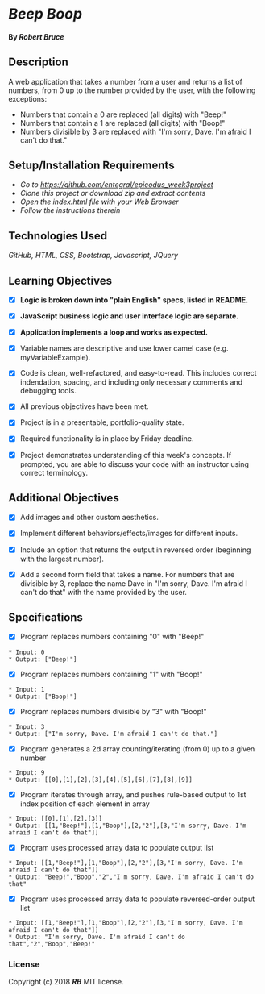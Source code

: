 # _Beep Boop_

#### By _**Robert Bruce**_

## Description

A web application that takes a number from a user and returns a list of numbers, from 0 up to the number provided by the user, with the following exceptions:

* Numbers that contain a 0 are replaced (all digits) with "Beep!"
* Numbers that contain a 1 are replaced (all digits) with "Boop!"
* Numbers divisible by 3 are replaced with "I'm sorry, Dave. I'm afraid I can't do that."


## Setup/Installation Requirements

* _Go to https://github.com/entegral/epicodus_week3project_
* _Clone this project or download zip and extract contents_
* _Open the index.html file with your Web Browser_
* _Follow the instructions therein_

## Technologies Used
_GitHub, HTML, CSS, Bootstrap, Javascript, JQuery_

## Learning Objectives

- [x] **Logic is broken down into "plain English" specs, listed in README.**

- [x] **JavaScript business logic and user interface logic are separate.**

- [x] **Application implements a loop and works as expected.**

- [x] Variable names are descriptive and use lower camel case (e.g. myVariableExample).

- [x] Code is clean, well-refactored, and easy-to-read. This includes correct indendation, spacing, and including only necessary comments and debugging tools.

- [x] All previous objectives have been met.

- [x] Project is in a presentable, portfolio-quality state.

- [x] Required functionality is in place by Friday deadline.

- [x] Project demonstrates understanding of this week's concepts. If prompted, you are able to discuss your code with an instructor using correct terminology.

## Additional Objectives

- [x] Add images and other custom aesthetics.

- [x] Implement different behaviors/effects/images for different inputs.

- [x] Include an option that returns the output in reversed order (beginning with the largest number).

- [x] Add a second form field that takes a name. For numbers that are divisible by 3, replace the name Dave in "I'm sorry, Dave. I'm afraid I can't do that" with the name provided by the user.


## Specifications

- [x] Program replaces numbers containing "0" with "Beep!"
```
* Input: 0
* Output: ["Beep!"]
```
- [x] Program replaces numbers containing "1" with "Boop!"
```
* Input: 1
* Output: ["Boop!"]
```
- [x]  Program replaces numbers divisible by "3" with "Boop!"
```
* Input: 3
* Output: ["I'm sorry, Dave. I'm afraid I can't do that."]
```
- [x]  Program generates a 2d array counting/iterating (from 0) up to a given number
```
* Input: 9
* Output: [[0],[1],[2],[3],[4],[5],[6],[7],[8],[9]]
```
- [x]  Program iterates through array, and pushes rule-based output to 1st index position of each element in array
```
* Input: [[0],[1],[2],[3]]
* Output: [[1,"Beep!"],[1,"Boop"],[2,"2"],[3,"I'm sorry, Dave. I'm afraid I can't do that"]]
```
- [x]  Program uses processed array data to populate output list
```
* Input: [[1,"Beep!"],[1,"Boop"],[2,"2"],[3,"I'm sorry, Dave. I'm afraid I can't do that"]]
* Output: "Beep!","Boop","2","I'm sorry, Dave. I'm afraid I can't do that"
```
- [x]  Program uses processed array data to populate reversed-order output list
```
* Input: [[1,"Beep!"],[1,"Boop"],[2,"2"],[3,"I'm sorry, Dave. I'm afraid I can't do that"]]
* Output: "I'm sorry, Dave. I'm afraid I can't do that","2","Boop","Beep!"
```



### License
Copyright (c) 2018 **_RB_** MIT license.

